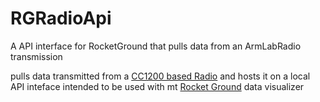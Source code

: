 # RGRadioApi
A API interface for RocketGround that pulls data from an ArmLabRadio transmission

pulls data transmitted from a [CC1200 based Radio](https://github.com/stars/explosion33/lists/cc1200-radio-project) and hosts it on a local API inteface intended to be used with mt [Rocket Ground](https://github.com/explosion33/RocketGround) data visualizer
